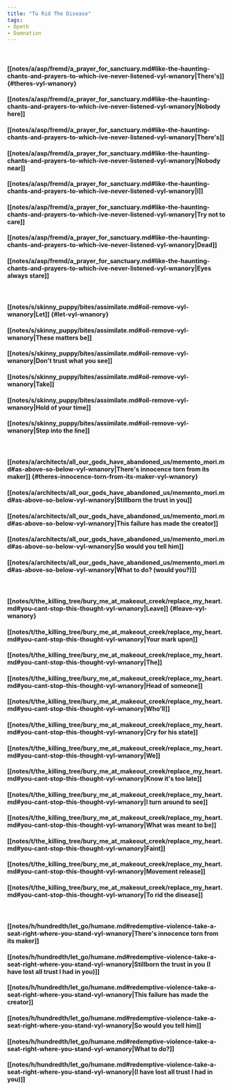 ```yaml
---
title: "To Rid The Disease"
tags:
- Opeth
- Damnation
---
```

&nbsp;
#### [[notes/a/asp/fremd/a_prayer_for_sanctuary.md#like-the-haunting-chants-and-prayers-to-which-ive-never-listened-vyl-wnanory|There's]] {#theres-vyl-wnanory}
#### [[notes/a/asp/fremd/a_prayer_for_sanctuary.md#like-the-haunting-chants-and-prayers-to-which-ive-never-listened-vyl-wnanory|Nobody here]]
#### [[notes/a/asp/fremd/a_prayer_for_sanctuary.md#like-the-haunting-chants-and-prayers-to-which-ive-never-listened-vyl-wnanory|There's]]
#### [[notes/a/asp/fremd/a_prayer_for_sanctuary.md#like-the-haunting-chants-and-prayers-to-which-ive-never-listened-vyl-wnanory|Nobody near]]
#### [[notes/a/asp/fremd/a_prayer_for_sanctuary.md#like-the-haunting-chants-and-prayers-to-which-ive-never-listened-vyl-wnanory|I]]
#### [[notes/a/asp/fremd/a_prayer_for_sanctuary.md#like-the-haunting-chants-and-prayers-to-which-ive-never-listened-vyl-wnanory|Try not to care]]
#### [[notes/a/asp/fremd/a_prayer_for_sanctuary.md#like-the-haunting-chants-and-prayers-to-which-ive-never-listened-vyl-wnanory|Dead]]
#### [[notes/a/asp/fremd/a_prayer_for_sanctuary.md#like-the-haunting-chants-and-prayers-to-which-ive-never-listened-vyl-wnanory|Eyes always stare]]
&nbsp;
#### [[notes/s/skinny_puppy/bites/assimilate.md#oil-remove-vyl-wnanory|Let]] {#let-vyl-wnanory}
#### [[notes/s/skinny_puppy/bites/assimilate.md#oil-remove-vyl-wnanory|These matters be]]
#### [[notes/s/skinny_puppy/bites/assimilate.md#oil-remove-vyl-wnanory|Don't trust what you see]]
#### [[notes/s/skinny_puppy/bites/assimilate.md#oil-remove-vyl-wnanory|Take]]
#### [[notes/s/skinny_puppy/bites/assimilate.md#oil-remove-vyl-wnanory|Hold of your time]]
#### [[notes/s/skinny_puppy/bites/assimilate.md#oil-remove-vyl-wnanory|Step into the line]]
&nbsp;
#### [[notes/a/architects/all_our_gods_have_abandoned_us/memento_mori.md#as-above-so-below-vyl-wnanory|There's innocence torn from its maker]] {#theres-innocence-torn-from-its-maker-vyl-wnanory}
#### [[notes/a/architects/all_our_gods_have_abandoned_us/memento_mori.md#as-above-so-below-vyl-wnanory|Stillborn the trust in you]]
#### [[notes/a/architects/all_our_gods_have_abandoned_us/memento_mori.md#as-above-so-below-vyl-wnanory|This failure has made the creator]]
#### [[notes/a/architects/all_our_gods_have_abandoned_us/memento_mori.md#as-above-so-below-vyl-wnanory|So would you tell him]]
#### [[notes/a/architects/all_our_gods_have_abandoned_us/memento_mori.md#as-above-so-below-vyl-wnanory|What to do? (would you?)]]
&nbsp;
#### [[notes/t/the_killing_tree/bury_me_at_makeout_creek/replace_my_heart.md#you-cant-stop-this-thought-vyl-wnanory|Leave]] {#leave-vyl-wnanory}
#### [[notes/t/the_killing_tree/bury_me_at_makeout_creek/replace_my_heart.md#you-cant-stop-this-thought-vyl-wnanory|Your mark upon]]
#### [[notes/t/the_killing_tree/bury_me_at_makeout_creek/replace_my_heart.md#you-cant-stop-this-thought-vyl-wnanory|The]]
#### [[notes/t/the_killing_tree/bury_me_at_makeout_creek/replace_my_heart.md#you-cant-stop-this-thought-vyl-wnanory|Head of someone]]
#### [[notes/t/the_killing_tree/bury_me_at_makeout_creek/replace_my_heart.md#you-cant-stop-this-thought-vyl-wnanory|Who'll]]
#### [[notes/t/the_killing_tree/bury_me_at_makeout_creek/replace_my_heart.md#you-cant-stop-this-thought-vyl-wnanory|Cry for his state]]
#### [[notes/t/the_killing_tree/bury_me_at_makeout_creek/replace_my_heart.md#you-cant-stop-this-thought-vyl-wnanory|We]]
#### [[notes/t/the_killing_tree/bury_me_at_makeout_creek/replace_my_heart.md#you-cant-stop-this-thought-vyl-wnanory|Know it's too late]]
#### [[notes/t/the_killing_tree/bury_me_at_makeout_creek/replace_my_heart.md#you-cant-stop-this-thought-vyl-wnanory|I turn around to see]]
#### [[notes/t/the_killing_tree/bury_me_at_makeout_creek/replace_my_heart.md#you-cant-stop-this-thought-vyl-wnanory|What was meant to be]]
#### [[notes/t/the_killing_tree/bury_me_at_makeout_creek/replace_my_heart.md#you-cant-stop-this-thought-vyl-wnanory|Faint]]
#### [[notes/t/the_killing_tree/bury_me_at_makeout_creek/replace_my_heart.md#you-cant-stop-this-thought-vyl-wnanory|Movement release]]
#### [[notes/t/the_killing_tree/bury_me_at_makeout_creek/replace_my_heart.md#you-cant-stop-this-thought-vyl-wnanory|To rid the disease]]
&nbsp;
#### [[notes/h/hundredth/let_go/humane.md#redemptive-violence-take-a-seat-right-where-you-stand-vyl-wnanory|There's innocence torn from its maker]]
#### [[notes/h/hundredth/let_go/humane.md#redemptive-violence-take-a-seat-right-where-you-stand-vyl-wnanory|Stillborn the trust in you (I have lost all trust I had in you)]]
#### [[notes/h/hundredth/let_go/humane.md#redemptive-violence-take-a-seat-right-where-you-stand-vyl-wnanory|This failure has made the creator]]
#### [[notes/h/hundredth/let_go/humane.md#redemptive-violence-take-a-seat-right-where-you-stand-vyl-wnanory|So would you tell him]]
#### [[notes/h/hundredth/let_go/humane.md#redemptive-violence-take-a-seat-right-where-you-stand-vyl-wnanory|What to do?]]
#### [[notes/h/hundredth/let_go/humane.md#redemptive-violence-take-a-seat-right-where-you-stand-vyl-wnanory|(I have lost all trust I had in you)]]
